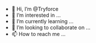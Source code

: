 - 👋 Hi, I’m @Tryforce
- 👀 I’m interested in ...
- 🌱 I’m currently learning ...
- 💞️ I’m looking to collaborate on ...
- 📫 How to reach me ...

<!---
Tryforce/Tryforce is a ✨ special ✨ repository because its `README.md` (this file) appears on your GitHub profile.
You can click the Preview link to take a look at your changes.
--->
